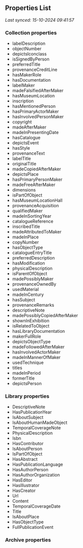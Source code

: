 ## Properties List

_Last synced: 15-10-2024 09:41:57_

### Collection properties
- labelDescription
- objectNumber
- depictsIconclass
- isSignedByPerson
- preferredTitle
- provenanceCreditLine
- hasMakerRole
- hasDocumentation
- labelMaker
- madeFalsifiedAfterMaker
- hasMuseumLocation
- inscription
- hasMentionedPerson
- hasPrimaryActorMaker
- hasInvolvedPersonMaker
- copyright
- madeAfterMaker
- madeInPresentingDate
- hasCatalogue
- depictsEvent
- hasStyle
- provenanceText
- labelTitle
- originalTitle
- madeCopiedAfterMaker
- depictsPlace
- hasPrimaryPersonMaker
- madeFreeAfterMaker
- dimensions
- isPartOfObject
- hasMuseumLocationHall
- provenanceAcquisition
- qualifiedMaker
- madeInSortingYear
- catalogueReference
- inscribedTitle
- madeAttributedToMaker
- madeInPlace
- copyNumber
- hasObjectType
- catalogueEntryTitle
- preferredDescription
- hasModification
- physicalDescription
- isParentOfObject
- madePossiblyMaker
- provenanceOwnedBy
- usedMaterial
- madeInCentury
- hasSubject
- provenanceRemarks
- descriptiveNote
- madePossiblyCopiedAfterMaker
- shownInExhibition
- isRelatedToObject
- hasLibraryDocumentation
- makerFullRole
- depictsObjectType
- madeFollowedAfterMaker
- hasInvolvedActorMaker
- madeInMannerOfMaker
- usedTechnique
- titles
- madeInPeriod
- formerTitle
- depictsPerson
### Library properties
- DescriptiveNote
- HasPublicationYear
- IsAboutSubject
- IsAboutHumanMadeObject
- TemporalCoverageNote
- PhysicalDescription
- Isbn
- HasContributor
- IsAboutPerson
- IsPartOfObject
- HasAbstract
- HasPublicationLanguage
- HasAuthorPerson
- HasAuthorOrganization
- HasEditor
- HasIllustrator
- HasCreator
- Url
- Content
- TemporalCoverageDate
- Title
- IsAboutPlace
- HasObjectType
- FullPublicationEvent
### Archive properties
